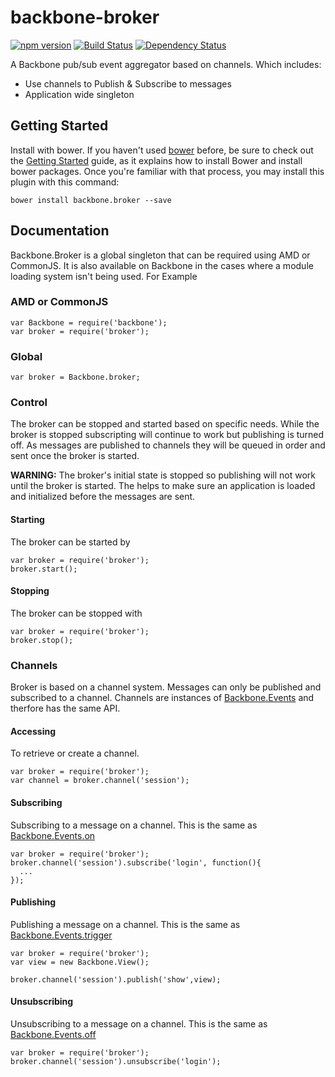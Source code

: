 backbone-broker
====================

[![npm version](https://badge.fury.io/js/backbone.broker.svg)](http://badge.fury.io/js/backbone.broker)
[![Build Status](https://secure.travis-ci.org/nnance/backbone-broker.png?branch=master)](http://travis-ci.org/nnance/backbone-broker)
[![Dependency Status](https://gemnasium.com/nnance/backbone-broker.svg)](https://gemnasium.com/nnance/backbone-broker)

A Backbone pub/sub event aggregator based on channels.  Which includes:
* Use channels to Publish & Subscribe to messages
* Application wide singleton

## Getting Started

Install with bower.  If you haven't used [bower](#http://bower.io) before, be sure to check out the [Getting Started](http://bower.io/#getting-started) guide, as it explains how to install Bower and install bower packages. Once you're familiar with that process, you may install this plugin with this command:
```
bower install backbone.broker --save
```
## Documentation

Backbone.Broker is a global singleton that can be required using AMD or CommonJS.  It is also available on Backbone in the cases where a module loading system isn't being used.  For Example

### AMD or CommonJS

```
var Backbone = require('backbone');
var broker = require('broker');
```

### Global
```
var broker = Backbone.broker;
```

### Control

The broker can be stopped and started based on specific needs.  While the broker is stopped subscripting will continue to work but publishing is turned off.  As messages are published to channels they will be queued in order and sent once the broker is started.

**WARNING:** The broker's initial state is stopped so publishing will not work until the broker is started.  The helps to make sure an application is loaded and initialized before the messages are sent.

#### Starting

The broker can be started by
```
var broker = require('broker');
broker.start();
```

#### Stopping

The broker can be stopped with
```
var broker = require('broker');
broker.stop();
```

### Channels

Broker is based on a channel system.  Messages can only be published and subscribed to a channel.  Channels are instances of [Backbone.Events](http://backbonejs.org/#Events) and therfore has the same API.

#### Accessing

To retrieve or create a channel.
```
var broker = require('broker');
var channel = broker.channel('session');
```

#### Subscribing

Subscribing to a message on a channel. This is the same as [Backbone.Events.on](http://backbonejs.org/#Events-on)
```
var broker = require('broker');
broker.channel('session').subscribe('login', function(){
  ...
});
```

#### Publishing

Publishing a message on a channel.  This is the same as [Backbone.Events.trigger](http://backbonejs.org/#Events-trigger)
```
var broker = require('broker');
var view = new Backbone.View();

broker.channel('session').publish('show',view);
```
#### Unsubscribing

Unsubscribing to a message on a channel.  This is the same as [Backbone.Events.off](http://backbonejs.org/#Events-off)
```
var broker = require('broker');
broker.channel('session').unsubscribe('login');
```
